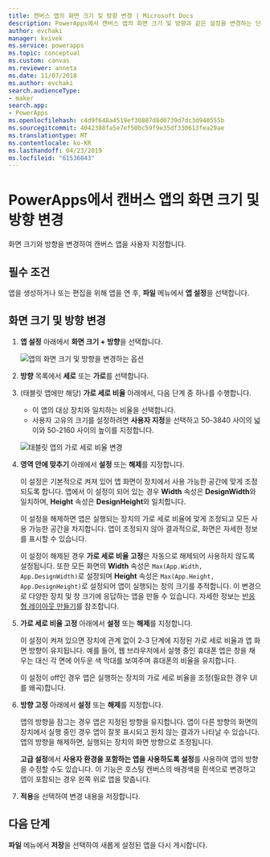 ```yaml
---
title: 캔버스 앱의 화면 크기 및 방향 변경 | Microsoft Docs
description: PowerApps에서 캔버스 앱의 화면 크기 및 방향과 같은 설정을 변경하는 단계별 지침
author: evchaki
manager: kvivek
ms.service: powerapps
ms.topic: conceptual
ms.custom: canvas
ms.reviewer: anneta
ms.date: 11/07/2018
ms.author: evchaki
search.audienceType:
- maker
search.app:
- PowerApps
ms.openlocfilehash: c4d9f648a4519ef30887d8d0739d7dc3d940555b
ms.sourcegitcommit: 4042388fa5e7ef50bc59f9e35df330613fea29ae
ms.translationtype: MT
ms.contentlocale: ko-KR
ms.lasthandoff: 04/23/2019
ms.locfileid: "61536043"
---
```

# <a name="change-screen-size-and-orientation-of-a-canvas-app-in-powerapps"></a>PowerApps에서 캔버스 앱의 화면 크기 및 방향 변경
화면 크기와 방향을 변경하여 캔버스 앱을 사용자 지정합니다.

## <a name="prerequisites"></a>필수 조건

앱을 생성하거나 또는 편집을 위해 앱을 연 후, **파일** 메뉴에서 **앱 설정**을 선택합니다.

## <a name="change-screen-size-and-orientation"></a>화면 크기 및 방향 변경
1. **앱 설정** 아래에서 **화면 크기 + 방향**을 선택합니다.

    ![앱의 화면 크기 및 방향을 변경하는 옵션](./media/set-aspect-ratio-portrait-landscape/size-orientation.png)

1. **방향** 목록에서 **세로** 또는 **가로**를 선택합니다.

1. (태블릿 앱에만 해당) **가로 세로 비율** 아래에서, 다음 단계 중 하나를 수행합니다.

    - 이 앱의 대상 장치와 일치하는 비율을 선택합니다.
    - 사용자 고유의 크기를 설정하려면 **사용자 지정**을 선택하고 50-3840 사이의 넓이와 50-2160 사이의 높이를 지정합니다.

    ![태블릿 앱의 가로 세로 비율 변경](./media/set-aspect-ratio-portrait-landscape/aspect-tablet.png)
    
1. **영역 안에 맞추기** 아래에서 **설정** 또는 **해제**를 지정합니다.

    이 설정은 기본적으로 켜져 있어 앱 화면이 장치에서 사용 가능한 공간에 맞게 조정되도록 합니다. 앱에서 이 설정이 되어 있는 경우 **Width** 속성은 **DesignWidth**와 일치하며, **Height** 속성은 **DesignHeight**와 일치합니다.

    이 설정을 해제하면 앱은 실행되는 장치의 가로 세로 비율에 맞게 조정되고 모든 사용 가능한 공간을 차지합니다. 앱이 조정되지 않아 결과적으로, 화면은 자세한 정보를 표시할 수 있습니다.

    이 설정이 해제된 경우 **가로 세로 비율 고정**은 자동으로 해제되어 사용하지 않도록 설정됩니다. 또한 모든 화면의 **Width** 속성은 `Max(App.Width, App.DesignWidth)`로 설정되며 **Height** 속성은 `Max(App.Height, App.DesignHeight)`로 설정되어 앱이 실행되는 창의 크기를 추적합니다. 이 변경으로 다양한 장치 및 창 크기에 응답하는 앱을 만들 수 있습니다. 자세한 정보는 [반응형 레이아웃 만들기](create-responsive-layout.md)를 참조합니다.

1. **가로 세로 비율 고정** 아래에서 **설정** 또는 **해제**를 지정합니다.

    이 설정이 켜져 있으면 장치에 관계 없이 2-3 단계에 지정된 가로 세로 비율과 앱 화면 방향이 유지됩니다. 예를 들어, 웹 브라우저에서 실행 중인 휴대폰 앱은 창을 채우는 대신 각 면에 어두운 색 막대를 보여주며 휴대폰의 비율을 유지합니다.

    이 설정이 off인 경우 앱은 실행하는 장치의 가로 세로 비율을 조정(필요한 경우 UI를 왜곡)합니다.

1. **방향 고정** 아래에서 **설정** 또는 **해제**를 지정합니다.

    앱의 방향을 잠그는 경우 앱은 지정된 방향을 유지합니다. 앱이 다른 방향의 화면의 장치에서 실행 중인 경우 앱이 잘못 표시되고 원치 않는 결과가 나타날 수 있습니다. 앱의 방향을 해제하면, 실행되는 장치의 화면 방향으로 조정됩니다.

    **고급 설정**에서 **사용자 환경을 포함하는 앱을 사용하도록 설정**를 사용하여 앱의 방향을 수정할 수도 있습니다. 이 기능은 호스팅 캔버스의 배경색을 흰색으로 변경하고 앱이 포함되는 경우 왼쪽 위로 앱을 맞춥니다.

1. **적용**을 선택하여 변경 내용을 저장합니다.

## <a name="next-step"></a>다음 단계
**파일** 메뉴에서 **저장**을 선택하여 새롭게 설정된 앱을 다시 게시합니다.
